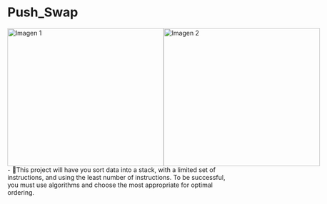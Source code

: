 # Push_Swap
<div style="display: flex;">
  <img src="https://i.postimg.cc/BZgJ2BCJ/Screen-Shot-2023-08-17-at-9-47-45-AM.png" alt="Imagen 1" width="350" height=310>
  <img src="https://i.postimg.cc/8PmwpjDK/Screen-Shot-2023-08-17-at-9-48-56-AM.png" alt="Imagen 2" width="350" height=310>
</div>
- 🔢This project will have you sort data into a stack, with a limited set of
instructions, and using the least number of instructions. To be successful, you must
use algorithms and choose the most appropriate
for optimal ordering.
